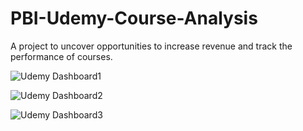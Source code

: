 # PBI-Udemy-Course-Analysis
A project to uncover opportunities to increase revenue and track the performance of courses. 

![Udemy Dashboard1](https://user-images.githubusercontent.com/99233674/194930858-b7f3e0e5-8e35-44c6-983a-496c512e3761.jpg)

![Udemy Dashboard2](https://user-images.githubusercontent.com/99233674/194930869-e9e1d7f6-1d13-420e-9de7-a594a174679b.jpg)

![Udemy Dashboard3](https://user-images.githubusercontent.com/99233674/194930886-7901b276-4de7-43a5-aa58-9ab7715e66af.jpg)
